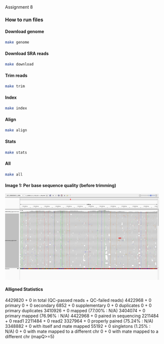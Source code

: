 
Assignment 8

### How to run files 

#### Download genome

```bash
make genome 
```

#### Download SRA reads

```bash
make download
```

#### Trim reads

```bash
make trim
```

#### Index

```bash
make index
```

#### Align

```bash
make align
```

#### Stats

```bash
make stats
```

#### All

```bash
make all
```

#### Image 1: Per base sequence quality (before trimming)
![IGV file](Image1.png)

####  Alligned Statistics 

4429820 + 0 in total (QC-passed reads + QC-failed reads)
4422968 + 0 primary
0 + 0 secondary
6852 + 0 supplementary
0 + 0 duplicates
0 + 0 primary duplicates
3410926 + 0 mapped (77.00% : N/A)
3404074 + 0 primary mapped (76.96% : N/A)
4422968 + 0 paired in sequencing
2211484 + 0 read1
2211484 + 0 read2
3327964 + 0 properly paired (75.24% : N/A)
3348882 + 0 with itself and mate mapped
55192 + 0 singletons (1.25% : N/A)
0 + 0 with mate mapped to a different chr
0 + 0 with mate mapped to a different chr (mapQ>=5)
